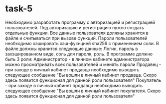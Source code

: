 # task-5
Необходимо разработать программу с авторизацией и регистрацией пользователей. Под авторизацию и регистрацию нужно создать отдельные функции. Все данные пользователя должны хранится в файле и считываться при вызове функций. Пароли пользователей необходимо хэшировать хэш-фукнцией sha256 с применением соли. В файле должны хранится следующие данные: Логин, пароль в захэшированном виде, соль для пароля, роль.
В программе должно быть 3 роли:
Администратор - в личном кабинете администратора можно просматривать всех пользователей и менять пароли 
Продавец - при заходе в личный кабинет продавца необходимо выводить следующее сообщение "Вы вошли в личный кабинет продавца. Скоро здесь появится функционал для данной роли пользователя"
Покупатель - при заходе в личный кабинет продавца необходимо выводить следующее сообщение "Вы вошли в личный кабинет покупателя. Скоро здесь появится функционал для данной роли пользователя"
